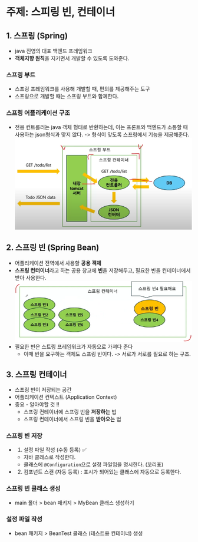 # 주제: 스피링 빈, 컨테이너

## 1. 스프링 (Spring)

- java 진영의 대표 백엔드 프레임워크
- **객체지향 원칙**을 지키면서 개발할 수 있도록 도와준다.

### 스프링 부트

- 스프링 프레임워크를 사용해 개발할 때, 편의를 제공해주는 도구
- 스프링으로 개발할 때는 스프링 부트와 함께한다.

### 스프링 어플리케이션 구조

- 전용 컨트롤러는 java 객체 형태로 반환하는데, 이는 프론트와 백엔드가 소통할 때 사용하는 json형식과 맞지 않다. -> 형식이 맞도록 스프링에서 기능을 제공해준다.
  ![alt text](image.png)

## 2. 스프링 빈 (Spring Bean)

- 어플리케이션 전역에서 사용할 **공용 객체**
- **스프링 컨터이너**라고 하는 공용 창고에 **빈**을 저장해두고, 필요한 빈을 컨테이너에서 받아 사용한다.
  ![alt text](image-1.png)
- 필요한 빈은 스트링 프레임워크가 자동으로 가져다 준다
  - 이때 빈을 요구하는 객체도 스프링 빈이다. -> 서로가 서로를 필요로 하는 구조.

## 3. 스프링 컨테이너

- 스프링 빈이 저장되는 공간
- 어플리케이션 컨텍스트 (Application Context)
- 중요 - 알아야할 것 !!
  - 스프링 컨테이너에 스프링 빈을 **저장하는** 법
  - 스프링 컨테이너에서 스프링 빈을 **받아오는** 법

### 스프링 빈 저장

- 1. 설정 파일 작성 (수동 등록) ✅
  - 자바 클래스로 작성한다.
  - 클래스에 `@Configuration`으로 설정 파일임을 명시한다. (꼬리표)
- 2. 컴포넌트 스캔 (자동 등록) : 표시가 되어있는 클래스에 자동으로 등록한다.

### 스프링 빈 클래스 생성

- main 폴더 > bean 패키지 > MyBean 클래스 생성하기

### 설정 파일 작성

- bean 패키지 > BeanTest 클래스 (테스트용 컨테이너) 생성

